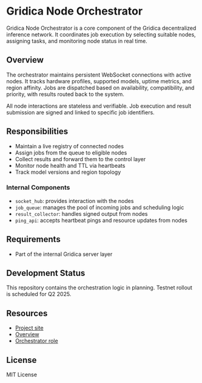 # Gridica Node Orchestrator

Gridica Node Orchestrator is a core component of the Gridica decentralized inference network. It coordinates job execution by selecting suitable nodes, assigning tasks, and monitoring node status in real time.

## Overview

The orchestrator maintains persistent WebSocket connections with active nodes. It tracks hardware profiles, supported models, uptime metrics, and region affinity. Jobs are dispatched based on availability, compatibility, and priority, with results routed back to the system.

All node interactions are stateless and verifiable. Job execution and result submission are signed and linked to specific job identifiers.

## Responsibilities

- Maintain a live registry of connected nodes
- Assign jobs from the queue to eligible nodes
- Collect results and forward them to the control layer
- Monitor node health and TTL via heartbeats
- Track model versions and region topology

### Internal Components

- `socket_hub`: provides interaction with the nodes
- `job_queue`: manages the pool of incoming jobs and scheduling logic
- `result_collector`: handles signed output from nodes
- `ping_api`: accepts heartbeat pings and resource updates from nodes

## Requirements

- Part of the internal Gridica server layer

## Development Status

This repository contains the orchestration logic in planning. Testnet rollout is scheduled for Q2 2025.

## Resources

- [Project site](https://gridica.network)
- [Overview](https://gridica.gitbook.io/v1)  
- [Orchestrator role](https://gridica.gitbook.io/v1/system-architecture/gridica-server-layer/node-orchestrator)

## License

MIT License
